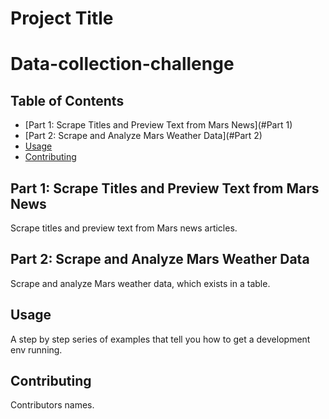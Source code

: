 
# Project Title 
# Data-collection-challenge

## Table of Contents


- [Part 1: Scrape Titles and Preview Text from Mars News](#Part 1)
- [Part 2: Scrape and Analyze Mars Weather Data](#Part 2)
- [Usage](#usage)
- [Contributing](#contributing)



## Part 1: Scrape Titles and Preview Text from Mars News
Scrape titles and preview text from Mars news articles.
## Part 2: Scrape and Analyze Mars Weather Data
Scrape and analyze Mars weather data, which exists in a table.

## Usage
A step by step series of examples that tell you how to get a development env running.

## Contributing
Contributors names.
